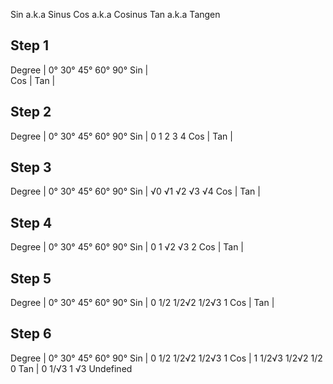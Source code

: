 Sin a.k.a Sinus
Cos a.k.a Cosinus
Tan a.k.a Tangen

Step 1
------------------------------
Degree  |   0° 30° 45° 60° 90° 
Sin     |   
Cos     |
Tan     |

Step 2
------------------------------
Degree  |   0° 30° 45° 60° 90° 
Sin     |   0   1   2   3   4
Cos     |
Tan     |

Step 3
------------------------------
Degree  |   0° 30° 45° 60° 90° 
Sin     |   √0 √1  √2  √3  √4
Cos     |
Tan     |

Step 4
------------------------------
Degree  |   0° 30° 45° 60° 90° 
Sin     |   0  1   √2  √3  2
Cos     |
Tan     |

Step 5
------------------------------
Degree  |   0° 30°  45°     60°     90° 
Sin     |   0  1/2  1/2√2   1/2√3   1
Cos     |
Tan     |

Step 6
------------------------------
Degree  |   0° 30°      45°     60°     90° 
Sin     |   0  1/2      1/2√2   1/2√3   1
Cos     |   1  1/2√3    1/2√2   1/2     0
Tan     |   0  1/√3     1       √3      Undefined

